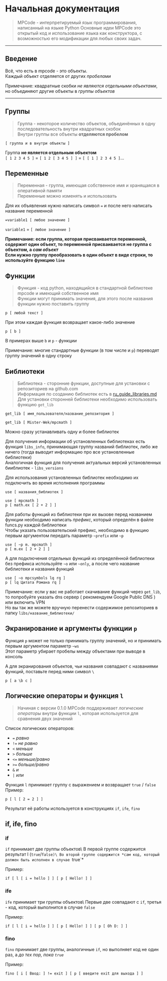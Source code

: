 # Начальная документация
> MPCode - интерпретируемый язык программирования, написанный на языке Python
Основные идеи MPCode это открытый код и использование языка как конструктора, с возможностью его модификации для любых своих задач.
---
## Введение
Всё, что есть в mpcode - это объекты.\
Каждый объект отделяется от других *пробелами*

Примечание: квадратные скобки *не являются отдельными объектами*, но объединяют другие объекты в *группы объектов*

---
## Группы
> Группа - некоторое количество объектов, объединённых в одну последовательность внутри квадратных скобок\
Внутри группы все объекты **отделяются пробелом**
```
[ группа и в внутри объекты ]
```
Группа **не является отдельным объектом**\
`[ 1 2 3 4 5 ]` = `[ 1 2 [ 3 4 5 ] ]` = `[ [ 1 ] 2 3 4 5 ]`...

## Переменные
> Переменная - группа, имеющая собственное имя и хранящаяся в оперативной памяти\
Переменные можно изменять и использовать

Для их объявления нужно написать символ `=` и после него написать название переменной
```
=variable1 [ любое значение ]
```
`variable1` = `[ любое значение ]`

**Примечание: если группа, которая присваивается переменной, содержит один объект, то переменной присваивается не группа с объектом, а *сам объект***\
**Если нужно группу преобразовать в один объект в виде строки, то используйте функцию `line`**

## Функции
> Функция - код python, находящийся в стандартной библиотеке mpcode и имеющий собственное имя\
Функции могут принимать значения, для этого после названия функции нужно поставить группу
```
p [ любой текст ]
```
При этом каждая функция возвращает какое-либо значение

```
p [ b ]
```
В примерах выше `b` и `p` - *функции*

Примечание: многие стандартные функции (в том числе и `p`) переводят группу значений в одну строку

## Библиотеки
> Библиотека - сторонние функции, доступные для установки с репозиториев на github.com\
Информация по созданию библиотек есть в [ru_guide_libraries.md](ru_guide_libraries.md)\
Для установки сторонней библиотеки необходимо использовать функцию `get_lib`
```
get_lib [ имя_пользователя/название_репозитория ]
```
```
get_lib [ Mister-Wek/mpcmath ]
```
Можно сразу устанавливать одну и более библиотек

Для получения информации об установленных библиотеках есть функция `libs_info`, принимающая группу названий библиотек, либо же ничего (тогда выводит информацию про все установленные библиотеки)\
Аналогичная функция для получения актуальных версий установленных бииблиотек - `libs_versions`

Для использования установленных библиотек необходимо их подключить во время исполнения программы
```
use [ названия_библиотек ]
```
```
use [ mpcmath ]
p [ math.ex [ 2 + 2 ] ]
```

Для работы функций из библиотеки при их вызове перед названием функции необходимо написать *префикс*, который определён в файле funcs.py каждой библиотеки\
Чтобы указать пользовательский префикс, необходимо в функцию первым аргументом передать параметр `~prefix` или `~p`
```
use [ ~p m. mpcmath ]
p [ m.ex [ 2 + 2 ] ]
```

А для подключения отдельных функций из определённой библиотеки без префикса используйте `~o` или `~only`, а после чего название библиотеки и названия функций
```
use [ ~o mpcsymbols lq rq ]
p [ lq Цитата Романа rq ]
```

Примечание: если у вас не работает скачивание функций через `get_lib`, то попробуйте указать dns сервер ( рекомендуем Google Public DNS ) или включить VPN\
Но вы так же можете вручную перенести содержимое репозиториев в папку `libs/название_библиотеки/`

## Экранирование и аргументы функции `p`
Функция `p` может не только принимать группу значений, но и принимать первым аргументом параметр `~ws`\
Этот параметр убирает пробелы между объектами при выводе в консоль

А для экранирования объектов, чьи названия совпадают с названиями функций, поставьте перед ними символ `\`
```
p [ a \b c ]
```

## Логические операторы и функция `l`
> Начиная с версии 0.1.0 MPCode поддерживает *логические операторы* внутри функции `l`, которая используется для сравнения двух значений

Список логических операторов:
- `=` *равно*
- `!=` *не равно*
- `<` *меньше*
- `>` *больше*
- `<=` *меньше/равно*
- `>=` *больше/равно*
- `&` *и*
- `|` *или*

Функция `l` принимает группу с выражением и возвращает `true` / `false`\
Пример:
```
p [ l [ 2 = 2 ] ]
```

Результат её работы используется в конструкциях `if`, `ife`, `fino`

## if, ife, fino

### if
`if` принимает две группы объектов\ 
В первой группе содержится результат l (`true`/`false)\
Во второй группе содержится *сам код, который должен быть исполнен в случае `true`*

Пример:
```
if [ l [ i = hello ] ] [ p [ Hello! ] ]
```

### ife
`ife` принимает три группы объектов\ 
Первые две совпадают с `if`, третья - код, который выполнится в случае `false`

Пример:
```
if [ l [ i = hello ] ] [ p [ Hello! ] ] [ p [ Oh D: ] ]
```

### fino
`fino` принимает две группы, аналогичные `if`, но выполняет код не один раз, а *до тех пор, пока `true`*

Пример:
```
fino [ i [ Ввод: ] != exit ] [ p [ введите exit для выхода ] ]
```
